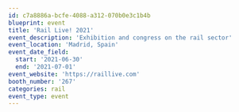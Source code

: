 ```yaml
---
id: c7a8886a-bcfe-4088-a312-070b0e3c1b4b
blueprint: event
title: 'Rail Live! 2021'
event_description: 'Exhibition and congress on the rail sector'
event_location: 'Madrid, Spain'
event_date_field:
  start: '2021-06-30'
  end: '2021-07-01'
event_website: 'https://raillive.com'
booth_number: '267'
categories: rail
event_type: event
---
```

